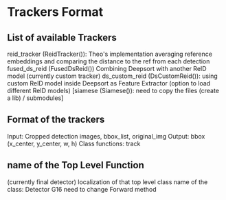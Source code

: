 # Trackers Format

## List of available Trackers
reid_tracker (ReidTracker()): Theo's implementation averaging reference embeddings and comparing the distance to the ref from each detection
fused_ds_reid (FusedDsReid()) Combining Deepsort with another ReID model (currently custom tracker)
ds_custom_reid (DsCustomReid()): using custom ReID model inside Deepsort as Feature Extractor (option to load different ReID models)
[siamese (Siamese()): need to copy the files (create a lib) / submodules]

## Format of the trackers

Input: Cropped detection images, bbox_list, original_img
Output: bbox (x_center, y_center, w, h)
Class functions: track

## name of the Top Level Function
(currently final detector)
localization of that top level class
name of the class: Detector G16 need to change
Forward method